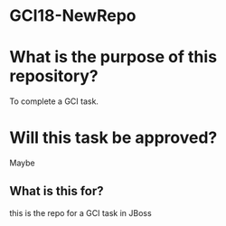 # GCI18-NewRepo
# What is the purpose of this repository?
To complete a GCI task.

# Will this task be approved?
Maybe

## What is this for?
this is the repo for a GCI task in JBoss
